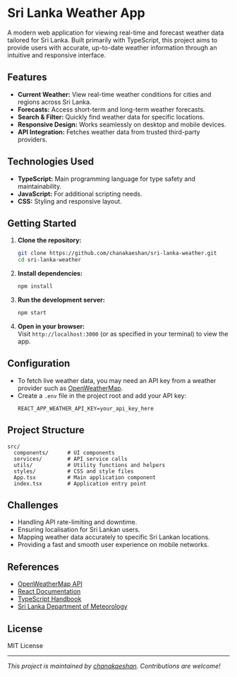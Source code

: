 # Sri Lanka Weather App

A modern web application for viewing real-time and forecast weather data tailored for Sri Lanka. Built primarily with TypeScript, this project aims to provide users with accurate, up-to-date weather information through an intuitive and responsive interface.

## Features

- **Current Weather:** View real-time weather conditions for cities and regions across Sri Lanka.
- **Forecasts:** Access short-term and long-term weather forecasts.
- **Search & Filter:** Quickly find weather data for specific locations.
- **Responsive Design:** Works seamlessly on desktop and mobile devices.
- **API Integration:** Fetches weather data from trusted third-party providers.

## Technologies Used

- **TypeScript:** Main programming language for type safety and maintainability.
- **JavaScript:** For additional scripting needs.
- **CSS:** Styling and responsive layout.

## Getting Started

1. **Clone the repository:**
   ```bash
   git clone https://github.com/chanakaeshan/sri-lanka-weather.git
   cd sri-lanka-weather
   ```
2. **Install dependencies:**
   ```bash
   npm install
   ```
3. **Run the development server:**
   ```bash
   npm start
   ```
4. **Open in your browser:**  
   Visit `http://localhost:3000` (or as specified in your terminal) to view the app.

## Configuration

- To fetch live weather data, you may need an API key from a weather provider such as [OpenWeatherMap](https://openweathermap.org/api).
- Create a `.env` file in the project root and add your API key:
  ```
  REACT_APP_WEATHER_API_KEY=your_api_key_here
  ```

## Project Structure

```
src/
  components/      # UI components
  services/        # API service calls
  utils/           # Utility functions and helpers
  styles/          # CSS and style files
  App.tsx          # Main application component
  index.tsx        # Application entry point
```

## Challenges

- Handling API rate-limiting and downtime.
- Ensuring localisation for Sri Lankan users.
- Mapping weather data accurately to specific Sri Lankan locations.
- Providing a fast and smooth user experience on mobile networks.

## References

- [OpenWeatherMap API](https://openweathermap.org/api)
- [React Documentation](https://react.dev/)
- [TypeScript Handbook](https://www.typescriptlang.org/docs/)
- [Sri Lanka Department of Meteorology](http://www.meteo.gov.lk/)

## License

MIT License

---

*This project is maintained by [chanakaeshan](https://github.com/chanakaeshan). Contributions are welcome!*
